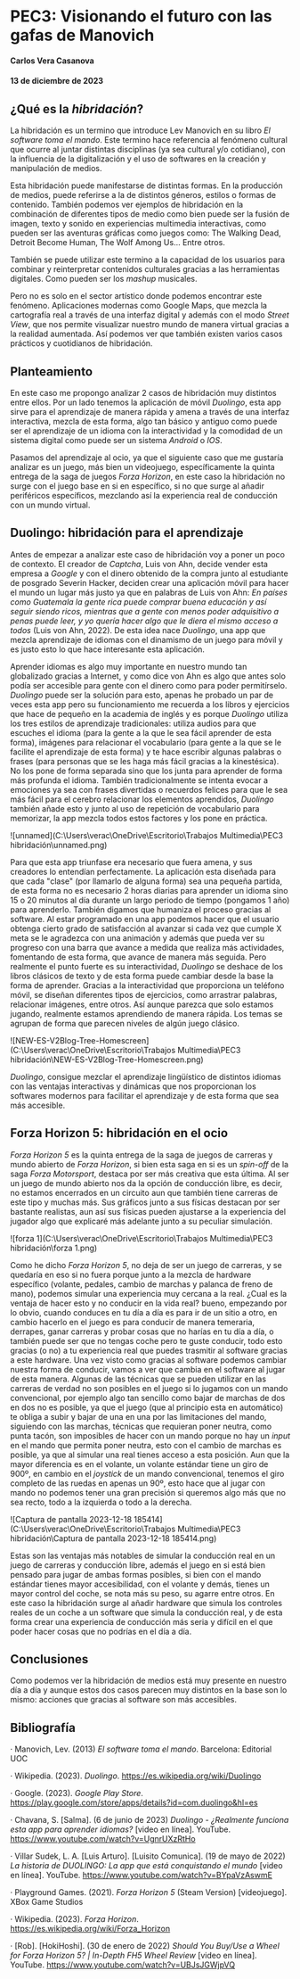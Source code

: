 # PEC3: Visionando el futuro con las gafas de Manovich

#### Carlos Vera Casanova

#### 13 de diciembre de 2023

## ¿Qué es la *hibridación*?

La hibridación es un termino que introduce Lev Manovich en su libro *El software toma el mando*. Este termino hace referencia al fenómeno cultural que ocurre al juntar distintas disciplinas (ya sea cultural y/o cotidiano), con la influencia de la digitalización y el uso de softwares en la creación y manipulación de medios. 

Esta hibridación puede manifestarse de distintas formas. En la producción de medios, puede referirse a la de distintos géneros, estilos o formas de contenido. También podemos ver ejemplos de hibridación en la combinación de diferentes tipos de medio como bien puede ser la fusión de imagen, texto y sonido en experiencias multimedia interactivas, como pueden ser las aventuras gráficas como juegos como: The Walking Dead, Detroit Become Human, The Wolf Among Us... Entre otros.

También se puede utilizar este termino a la capacidad de los usuarios para combinar y reinterpretar contenidos culturales gracias a las herramientas digitales. Como pueden ser los *mashup* musicales.

Pero no es solo en el sector artístico donde podemos encontrar este fenómeno. Aplicaciones modernas como Google Maps, que mezcla la cartografía real a través de una interfaz digital y además con el modo *Street View*, que nos permite visualizar nuestro mundo de manera virtual gracias a la realidad aumentada. Así podemos ver que también existen varios casos prácticos y cuotidianos de hibridación.



## Planteamiento

En este caso me propongo analizar 2 casos de hibridación muy distintos entre ellos. Por un lado tenemos la aplicación de móvil *Duolingo*, esta app sirve para el aprendizaje de manera rápida y amena a través de una interfaz interactiva, mezcla de esta forma, algo tan básico y antiguo como puede ser el aprendizaje de un idioma con la interactividad y la comodidad de un sistema digital como puede ser un sistema *Android* o *IOS*. 

Pasamos del aprendizaje al ocio, ya que el siguiente caso que me gustaría analizar es un juego, más bien un videojuego, específicamente la quinta entrega de la saga de juegos *Forza Horizon*, en este caso la hibridación no surge con el juego base en si en específico, si no que surge al añadir periféricos específicos, mezclando así la experiencia real de conducción con un mundo virtual.



## Duolingo: hibridación para el aprendizaje

Antes de empezar a analizar este caso de hibridación voy a poner un poco de contexto. El creador de *Captcha*, Luis von Ahn, decide vender esta empresa a *Google* y con el dinero obtenido de la compra junto al estudiante de posgrado Severin Hacker, deciden crear una aplicación móvil para hacer el mundo un lugar más justo ya que en palabras de Luis von Ahn: *En países como Guatemala la gente rica puede comprar buena educación y así seguir siendo ricos, mientras que a gente con menos poder adquisitivo a penas puede leer, y yo quería hacer algo que le diera el mismo acceso a todos* (Luis von Ahn, 2022). De esta idea nace *Duolingo*, una app que mezcla aprendizaje de idiomas con el dinamismo de un juego para móvil y es justo esto lo que hace interesante esta aplicación.

Aprender idiomas es algo muy importante en nuestro mundo tan globalizado gracias a Internet, y como dice von Ahn es algo que antes solo podía ser accesible para gente con el dinero como para poder permitírselo. *Duolingo* puede ser la solución para esto, apenas he probado un par de veces esta app pero su funcionamiento me recuerda a los libros y ejercicios que hace de pequeño en la academia de inglés y es porque *Duolingo* utiliza los tres estilos de aprendizaje tradicionales: utiliza audios para que escuches el idioma (para la gente a la que le sea fácil aprender de esta forma), imágenes para relacionar el vocabulario (para gente a la que se le facilite el aprendizaje de esta forma) y te hace escribir algunas palabras o frases (para personas que se les haga más fácil gracias a la kinestésica). No los pone de forma separada sino que los junta para aprender de forma más profunda el idioma. También tradicionalmente se intenta evocar a emociones ya sea con frases divertidas o recuerdos felices para que le sea más fácil para el cerebro relacionar los elementos aprendidos, *Duolingo* también añade esto y junto al uso de repetición de vocabulario para memorizar, la app mezcla todos estos factores y los pone en práctica.

![unnamed](C:\Users\verac\OneDrive\Escritorio\Trabajos Multimedia\PEC3 hibridación\unnamed.png)

Para que esta app triunfase era necesario que fuera amena, y sus creadores lo entendían perfectamente. La aplicación esta diseñada para que cada "clase" (por llamarlo de alguna forma) sea una pequeña partida, de esta forma no es necesario 2 horas diarias para aprender un idioma sino 15 o 20 minutos al día durante un largo periodo de tiempo (pongamos 1 año) para aprenderlo. También digamos que humaniza el proceso gracias al software. Al estar programado en una app podemos hacer que el usuario obtenga cierto grado de satisfacción al avanzar si cada vez que cumple X meta se le agradezca con una animación y además que pueda ver su progreso con una barra que avance a medida que realiza más actividades, fomentando de esta forma, que avance de manera más seguida. Pero realmente el punto fuerte es su interactividad, *Duolingo* se deshace de los libros clásicos de texto y de esta forma puede cambiar desde la base la forma de aprender. Gracias a la interactividad que proporciona un teléfono móvil, se diseñan diferentes tipos de ejercicios, como arrastrar palabras, relacionar imágenes, entre otros. Así aunque parezca que solo estamos jugando, realmente estamos aprendiendo de manera rápida. Los temas se agrupan de forma que parecen niveles de algún juego clásico. 

![NEW-ES-V2Blog-Tree-Homescreen](C:\Users\verac\OneDrive\Escritorio\Trabajos Multimedia\PEC3 hibridación\NEW-ES-V2Blog-Tree-Homescreen.png)

*Duolingo*, consigue mezclar el aprendizaje lingüístico de distintos idiomas con las ventajas interactivas y dinámicas que nos proporcionan los softwares modernos para facilitar el aprendizaje y de esta forma que sea más accesible.

## Forza Horizon 5: hibridación en el ocio

*Forza Horizon 5* es la quinta entrega de la saga de juegos de carreras y mundo abierto de *Forza Horizon*, si bien esta saga en si es un *spin-off* de la saga *Forza Motorsport*, destaca por ser más creativa que esta última. Al ser un juego de mundo abierto nos da la opción de conducción libre, es decir, no estamos encerrados en un circuito aun que también tiene carreras de este tipo y muchas más. Sus gráficos junto a sus físicas destacan por ser bastante realistas, aun así sus físicas pueden ajustarse a la experiencia del jugador algo que explicaré más adelante junto a su peculiar simulación.

![forza 1](C:\Users\verac\OneDrive\Escritorio\Trabajos Multimedia\PEC3 hibridación\forza 1.png)

Como he dicho *Forza Horizon 5*, no deja de ser un juego de carreras, y se quedaría en eso si no fuera porque junto a la mezcla de hardware específico (volante, pedales, cambio de marchas y palanca de freno de mano), podemos simular una experiencia muy cercana a la real. ¿Cual es la ventaja de hacer esto y no conducir en la vida real? bueno, empezando por lo obvio, cuando conduces en tu día a día es para ir de un sitio a otro, en cambio hacerlo en el juego es para conducir de manera temeraria, derrapes, ganar carreras y probar cosas que no harías en tu día a día, o también puede ser que no tengas coche pero te guste conducir, todo esto gracias (o no) a tu experiencia real que puedes trasmitir al software gracias a este hardware. Una vez visto como gracias al software podemos cambiar nuestra forma de conducir, vamos a ver que cambia en el software al jugar de esta manera. Algunas de las técnicas que se pueden utilizar en las carreras de verdad no son posibles en el juego si lo jugamos con un mando convencional, por ejemplo algo tan sencillo como bajar de marchas de dos en dos no es posible, ya que el juego (que al principio esta en automático) te obliga a subir y bajar de una en una por las limitaciones del mando, siguiendo con las marchas, técnicas que requieran poner neutra, como punta tacón, son imposibles de hacer con un mando porque no hay un *input* en el mando que permita poner neutra, esto con el cambio de marchas es posible, ya que al simular una real tienes acceso a esta posición. Aun que la mayor diferencia es en el volante, un volante estándar tiene un giro de 900º, en cambio en el *joystick* de un mando convencional, tenemos el giro completo de las ruedas en apenas un 90º, esto hace que al jugar con mando no podemos tener una gran precisión si queremos algo más que no sea recto, todo a la izquierda o todo a la derecha. 

![Captura de pantalla 2023-12-18 185414](C:\Users\verac\OneDrive\Escritorio\Trabajos Multimedia\PEC3 hibridación\Captura de pantalla 2023-12-18 185414.png)

Estas son las ventajas más notables de simular la conducción real en un juego de carreras y conducción libre, además el juego en si está bien pensado para jugar de ambas formas posibles, si bien con el mando estándar tienes mayor accesibilidad, con el volante y demás, tienes un mayor control del coche, se nota más su peso, su agarre entre otros. En este caso la hibridación surge al añadir hardware que simula los controles reales de un coche a un software que simula la conducción real, y de esta forma crear una experiencia de conducción más seria y difícil en el que poder hacer cosas que no podrías en el día a día.  

## Conclusiones

Como podemos ver la hibridación de medios está muy presente en nuestro día a día y aunque estos dos casos parecen muy distintos en la base son lo mismo: acciones que gracias al software son más accesibles.

## Bibliografía

· Manovich, Lev. (2013) *El software toma el mando*. Barcelona: Editorial UOC

· Wikipedia. (2023). *Duolingo*. https://es.wikipedia.org/wiki/Duolingo

· Google. (2023). *Google Play Store*. https://play.google.com/store/apps/details?id=com.duolingo&hl=es

· Chavana, S. [Salma]. (6 de junio de 2023)  *Duolingo - ¿Realmente funciona esta app para aprender idiomas?* [video en línea]. YouTube. https://www.youtube.com/watch?v=UgnrUXzRtHo

· Villar Sudek, L. A. [Luis Arturo]. [Luisito Comunica]. (19 de mayo de 2022) *La historia de DUOLINGO: La app que está conquistando el mundo* [video en línea]. YouTube. https://www.youtube.com/watch?v=BYpaVzAswmE

· Playground Games. (2021). *Forza Horizon 5* (Steam Version) [videojuego]. XBox Game Studios

· Wikipedia. (2023). *Forza Horizon*. https://es.wikipedia.org/wiki/Forza_Horizon

· [Rob]. [HokiHoshi]. (30 de enero de 2022) *Should You Buy/Use a Wheel for Forza Horizon 5? | In-Depth FH5 Wheel Review* [video en línea]. YouTube. https://www.youtube.com/watch?v=UBJsJGWjpVQ



